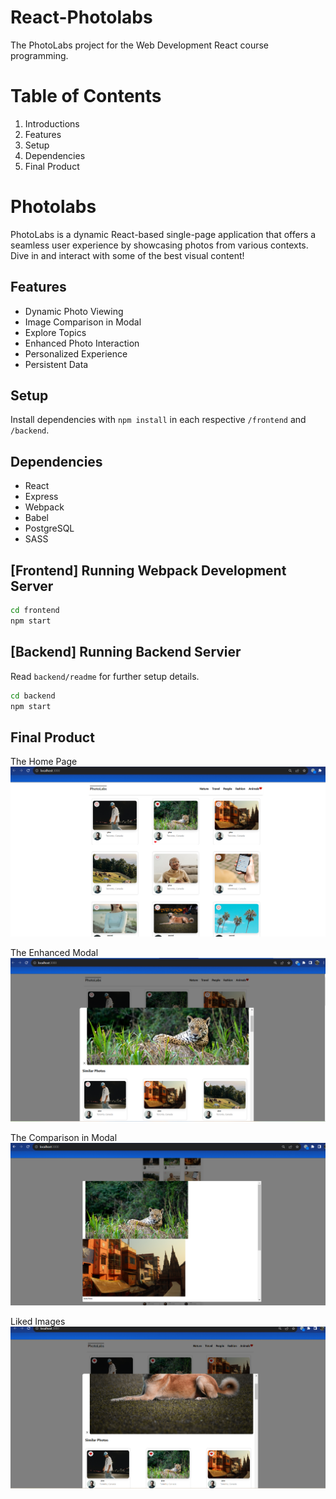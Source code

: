 # React-Photolabs
The PhotoLabs project for the Web Development React course programming.

# Table of Contents
1. Introductions
2. Features
3. Setup
4. Dependencies
5. Final Product

# Photolabs
PhotoLabs is a dynamic React-based single-page application that offers a seamless user experience by showcasing photos from various contexts. Dive in and interact with some of the best visual content!

## Features 
- Dynamic Photo Viewing
- Image Comparison in Modal
- Explore Topics
- Enhanced Photo Interaction
- Personalized Experience
- Persistent Data

## Setup
Install dependencies with `npm install` in each respective `/frontend` and `/backend`.

## Dependencies
- React
- Express
- Webpack
- Babel
- PostgreSQL
- SASS




## [Frontend] Running Webpack Development Server

```sh
cd frontend
npm start
```

## [Backend] Running Backend Servier

Read `backend/readme` for further setup details.

```sh
cd backend
npm start
```

## Final Product
The Home Page
![Screenshot](./docs/home.png)

The Enhanced Modal
![Screenshot](./docs/enhance.png)

The Comparison in Modal
![Screenshot](./docs/comparison.png)

Liked Images
![Screenshot](./docs/liked.png)